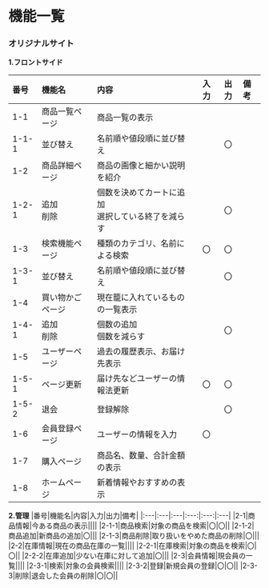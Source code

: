 # 機能一覧
### オリジナルサイト

**1.フロントサイド**

|番号|機能名|内容|入力|出力|備考|
|:---|:---|:---|:---:|:---:|:---|
|1-1|商品一覧ページ|商品一覧の表示||||
|1-1-1|並び替え|名前順や値段順に並び替え||〇||
|1-2|商品詳細ページ|商品の画像と細かい説明を紹介||||
|1-2-1|追加<br>削除|個数を決めてカートに追加<br>選択している終了を減らす||〇||
|1-3|検索機能ページ|種類のカテゴリ、名前による検索|〇|〇||
|1-3-1|並び替え|名前順や値段順に並び替え||〇||
|1-4|買い物かごページ|現在籠に入れているものの一覧表示||||
|1-4-1|追加<br>削除|個数の追加<br>個数を減らす||〇||
|1-5|ユーザーページ|過去の履歴表示、お届け先表示||||
|1-5-1|ページ更新|届け先などユーザーの情報法更新|〇|〇||
|1-5-2|退会|登録解除||〇||
|1-6|会員登録ページ|ユーザーの情報を入力|〇|||
|1-7|購入ページ|商品名、数量、合計金額の表示||||
|1-8|ホームページ|新着情報やおすすめの表示||||

**2.管理**
|番号|機能名|内容|入力|出力|備考|
|:---|:---|:---|:---:|:---:|:---|
|2-1|商品情報|今ある商品の表示||||
|2-1-1|商品検索|対象の商品を検索|〇|〇||
|2-1-2|商品追加|新商品の追加|〇|||
|2-1-3|商品削除|取り扱いをやめた商品の削除|〇|||
|2-2|在庫情報|現在の商品在庫の一覧||||
|2-2-1|在庫検索|対象の商品を検索|〇|〇||
|2-2-2|在庫追加|少ない在庫に対して追加|〇|||
|2-3|会員情報|現会員の一覧||||
|2-3-1|検索|対象の会員検索||||
|2-3-2|登録|新規会員の登録|〇|〇|| 
|2-3-3|削除|退会した会員の削除|〇|〇||
